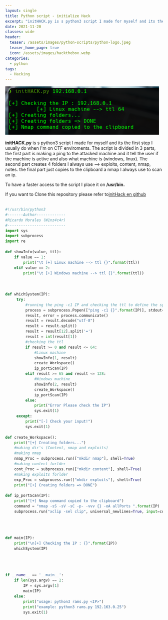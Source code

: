 ```yaml
---
layout: single
title: Python script - initialize Hack
excerpt: "initHACK.py is s python3 script I made for myself and its the first step I usually do when I'm on CTF enviroments. The script is divided in 3 parts, the first part is making a ping to the attacked machine and it tell the user if the machine is active and also what machine is (windows, linux). The second part creates 4 folders I always use --> exploits, content, nmap, notes. the final part just copies to the clipboard a nmap I always use to scan an ip."
date: 2021-11-20
classes: wide
header:
  teaser: /assets/images/python-scripts/python-logo.jpeg
  teaser_home_page: true
  icon: /assets/images/hackthebox.webp
categories:
  - python
tags:  
  - Hacking
---
```


![](/assets/images/python-scripts/initHACK.png)

**initHACK.py** is s python3 script I made for myself and its the first step I usually do when I'm on CTF enviroments. The script is divided in 3 parts, the first part is making a ping to the attacked machine and it tell the user if the machine is active and also what machine is (windows, linux). The second part creates 4 folders I always use --> exploits, content, nmap, notes. the final part just copies to the clipboard a nmap I always use to scan an ip.

To have a faster access to the script I place it on **/usr/bin.**

If you want to Clone this repository please refer to[initHack en github](https://github.com/W1nz4c4r/initHACK)



```python

#!/usr/bin/python3
#-------Author-------------
#Ricardo Morales (W1nz4c4r)
#--------------------------
import sys
import subprocess
import re

def showInfo(value, ttl):
    if value == 1:
        print("\t [+] Linux machine --> ttl {}".format(ttl))
    elif value == 2:
        print("\t [+] Windows machine --> ttl {}".format(ttl))



def whichSystem(IP):
     try:
         #running the ping -c1 IP and checking the ttl to define the system
         process = subprocess.Popen(["ping -c1 {}".format(IP)], stdout=subprocess.PIPE, stderr=subprocess.PIPE, shell=True)
         result, error = process.communicate()
         result = result.decode("utf-8")
         result = result.split()
         result = result[12].split('=')
         result = int(result[1])
         #checking the ttl
         if result >= 0 and result <= 64:
             #Linux machine
             showInfo(1, result)
             create_Workspace()
             ip_portScan(IP)
         elif result >= 65 and result <= 128:
             #Windows machine
             showInfo(2, result)
             create_Workspace()
             ip_portScan(IP)
         else:
             print("Error Please check the IP")
             sys.exit(1)
     except:
         print("[-] Check your input!")
         sys.exit(1)

def create_Workspace():
    print("[+] Creating folders...")
    #making dir's (Content, nmap and exploits)
    #making nmap
    nmap_Proc = subprocess.run(["mkdir nmap"], shell=True)
    #making contect forlder
    cont_Proc = subprocess.run(["mkdir content"], shell=True)
    #making exploits forlder
    exp_Proc = subprocess.run(["mkdir exploits"], shell=True)
    print("[+] Creating folders => DONE")

def ip_portScan(IP):
    print("[+] Nmap command copied to the clipboard")
    command = "nmap -sS -sV -sC -p- -vvv {} -oA allPorts ".format(IP)
    subprocess.run("xclip -sel clip", universal_newlines=True, input=command, shell=True)




def main(IP):
    print("\n[+] Checking the IP : {}".format(IP))
    whichSystem(IP)




if __name__ == '__main__':
    if len(sys.argv) == 2:
        IP = sys.argv[1]
        main(IP)
    else:
        print("usage: python3 rams.py <IP>")
        print("example: python3 rams.py 192.163.0.25")
        sys.exit(1)

```
